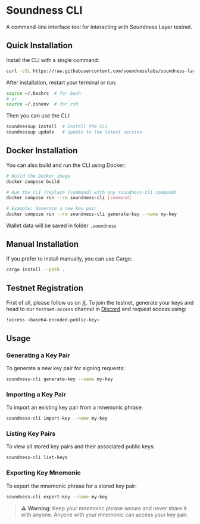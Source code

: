 # Soundness CLI

A command-line interface tool for interacting with Soundness Layer testnet.

## Quick Installation

Install the CLI with a single command:

```bash
curl -sSL https://raw.githubusercontent.com/soundnesslabs/soundness-layer/main/soundnessup/install | bash
```

After installation, restart your terminal or run:
```bash
source ~/.bashrc  # for bash
# or
source ~/.zshenv  # for zsh
```

Then you can use the CLI:
```bash
soundnessup install  # Install the CLI
soundnessup update   # Update to the latest version
```

## Docker Installation

You can also build and run the CLI using Docker:

```bash
# Build the Docker image
docker compose build

# Run the CLI (replace [command] with any soundness-cli command)
docker compose run --rm soundness-cli [command]

# Example: Generate a new key pair
docker compose run --rm soundness-cli generate-key --name my-key
```
Wallet data will be saved in folder `.soundness`
## Manual Installation

If you prefer to install manually, you can use Cargo:

```bash
cargo install --path .
```

## Testnet Registration
First of all, please follow us on [X](https://x.com/SoundnessLabs).
To join the testnet, generate your keys and head to our `testnet-access` channel in [Discord](https://discord.gg/F4cGbdqgw8) and request access using:

```bash
!access <base64-encoded-public-key>
```

## Usage

### Generating a Key Pair

To generate a new key pair for signing requests:

```bash
soundness-cli generate-key --name my-key
```

### Importing a Key Pair

To import an existing key pair from a mnemonic phrase:

```bash
soundness-cli import-key --name my-key
```

### Listing Key Pairs

To view all stored key pairs and their associated public keys:

```bash
soundness-cli list-keys
```

### Exporting Key Mnemonic

To export the mnemonic phrase for a stored key pair:

```bash
soundness-cli export-key --name my-key
```

> ⚠️ **Warning**: Keep your mnemonic phrase secure and never share it with anyone. Anyone with your mnemonic can access your key pair.

<!-- ### Sending Proofs

To send a proof and ELF file to the testnet server:

```bash
soundness-cli send --proof-file path/to/proof.proof --elf-file path/to/program.elf --key-name my-key
```

The request will be automatically signed using the specified key pair. -->

